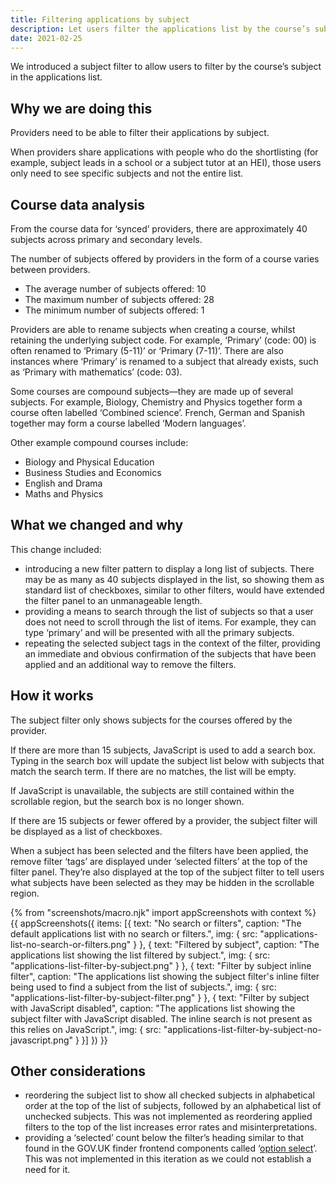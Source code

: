 ```yaml
---
title: Filtering applications by subject
description: Let users filter the applications list by the course’s subject
date: 2021-02-25
---
```


We introduced a subject filter to allow users to filter by the course’s subject in the applications list.

## Why we are doing this

Providers need to be able to filter their applications by subject.

When providers share applications with people who do the shortlisting (for example, subject leads in a school or a subject tutor at an HEI), those users only need to see specific subjects and not the entire list.

## Course data analysis

From the course data for ‘synced’ providers, there are approximately 40 subjects across primary and secondary levels.

The number of subjects offered by providers in the form of a course varies between providers.

- The average number of subjects offered: 10
- The maximum number of subjects offered: 28
- The minimum number of subjects offered: 1

Providers are able to rename subjects when creating a course, whilst retaining the underlying subject code. For example, ‘Primary’ (code: 00) is often renamed to ‘Primary (5-11)’ or ‘Primary (7-11)’. There are also instances where ‘Primary’ is renamed to a subject that already exists, such as ‘Primary with mathematics’ (code: 03).

Some courses are compound subjects—they are made up of several subjects. For example, Biology, Chemistry and Physics together form a course often labelled ‘Combined science’. French, German and Spanish together may form a course labelled ‘Modern languages’.

Other example compound courses include:

- Biology and Physical Education
- Business Studies and Economics
- English and Drama
- Maths and Physics

## What we changed and why

This change included:

- introducing a new filter pattern to display a long list of subjects. There may be as many as 40 subjects displayed in the list, so showing them as standard list of checkboxes, similar to other filters, would have extended the filter panel to an unmanageable length.
- providing a means to search through the list of subjects so that a user does not need to scroll through the list of items. For example, they can type ‘primary’ and will be presented with all the primary subjects.
- repeating the selected subject tags in the context of the filter, providing an immediate and obvious confirmation of the subjects that have been applied and an additional way to remove the filters.


## How it works

The subject filter only shows subjects for the courses offered by the provider.

If there are more than 15 subjects, JavaScript is used to add a search box. Typing in the search box will update the subject list below with subjects that match the search term. If there are no matches, the list will be empty.

If JavaScript is unavailable, the subjects are still contained within the scrollable region, but the search box is no longer shown.

If there are 15 subjects or fewer offered by a provider, the subject filter will be displayed as a list of checkboxes.

When a subject has been selected and the filters have been applied, the remove filter ‘tags’ are displayed under ‘selected filters’ at the top of the filter panel. They’re also displayed at the top of the subject filter to tell users what subjects have been selected as they may be hidden in the scrollable region.

{% from "screenshots/macro.njk" import appScreenshots with context %}
{{ appScreenshots({
  items: [{
    text: "No search or filters",
    caption: "The default applications list with no search or filters.",
    img: {
      src: "applications-list-no-search-or-filters.png"
    }
  }, {
    text: "Filtered by subject",
    caption: "The applications list showing the list filtered by subject.",
    img: {
      src: "applications-list-filter-by-subject.png"
    }
  }, {
    text: "Filter by subject inline filter",
    caption: "The applications list showing the subject filter's inline filter being used to find a subject from the list of subjects.",
    img: {
      src: "applications-list-filter-by-subject-filter.png"
    }
  }, {
    text: "Filter by subject with JavaScript disabled",
    caption: "The applications list showing the subject filter with JavaScript disabled. The inline search is not present as this relies on JavaScript.",
    img: {
      src: "applications-list-filter-by-subject-no-javascript.png"
    }
  }]
}) }}

## Other considerations

- reordering the subject list to show all checked subjects in alphabetical order at the top of the list of subjects, followed by an alphabetical list of unchecked subjects. This was not implemented as reordering applied filters to the top of the list increases error rates and misinterpretations.
- providing a ‘selected’ count below the filter’s heading similar to that found in the GOV.UK finder frontend components called ‘[option select](https://finder-frontend.herokuapp.com/component-guide/option-select)’. This was not implemented in this iteration as we could not establish a need for it.
